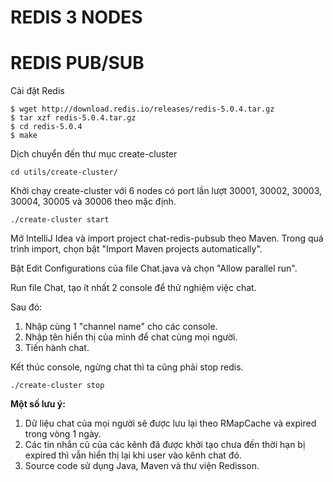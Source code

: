 # REDIS 3 NODES









# REDIS PUB/SUB

Cài đặt Redis
```
$ wget http://download.redis.io/releases/redis-5.0.4.tar.gz
$ tar xzf redis-5.0.4.tar.gz
$ cd redis-5.0.4
$ make
```

Dịch chuyển đến thư mục create-cluster
```
cd utils/create-cluster/
```

Khởi chạy create-cluster với 6 nodes có port lần lượt 30001, 30002, 30003, 30004, 30005 và 30006 theo mặc định.
```
./create-cluster start
```

Mở IntelliJ Idea và import project chat-redis-pubsub theo Maven. Trong quá trình import, chọn bật "Import Maven projects automatically".

Bật Edit Configurations của file Chat.java và chọn "Allow parallel run".

Run file Chat, tạo ít nhất 2 console để thử nghiệm việc chat.

Sau đó:
1. Nhập cùng 1 "channel name" cho các console. 
2. Nhập tên hiển thị của mình để chat cùng mọi người.
3. Tiến hành chat.

Kết thúc console, ngừng chat thì ta cũng phải stop redis.
```
./create-cluster stop
```

**Một số lưu ý:**
1. Dữ liệu chat của mọi người sẽ được lưu lại theo RMapCache và expired trong vòng 1 ngày.
2. Các tin nhắn cũ của các kênh đã được khởi tạo chưa đến thời hạn bị expired thì vẫn hiển thị lại khi user vào kênh chat đó.
3. Source code sử dụng Java, Maven và thư viện Redisson.